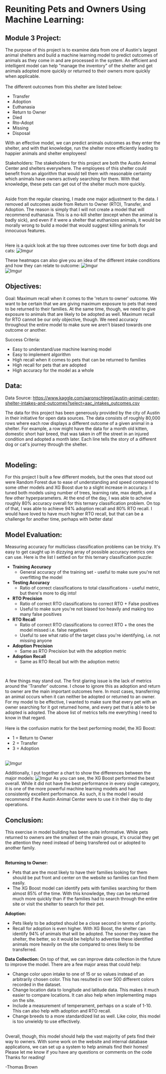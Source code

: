
# Reuniting Pets and Owners Using Machine Learning:

## Module 3 Project:

The purpose of this project is to examine data from one of Austin's largest animal shelters and build a machine learning model to predict outcomes of animals as they come in and are processed in the system.  An efficient and intelligent model can help "manage the inventory" of the shelter and get animals adopted more quickly or returned to their owners more quickly when applicable.  <br><br>
The different outcomes from this shelter are listed below:
- Transfer           
- Adoption           
- Euthanasia        
- Return to Owner     
- Died                 
- Rto-Adopt
- Missing
- Disposal  <br>

With an effective model, we can predict animals outcomes as they enter the shelter, and with that knowledge, run the shelter more efficiently leading to happier animals and shelter employees!

Stakeholders: The stakeholders for this project are both the Austin Animal Center and shelters everywhere. The employees of this shelter could benefit from an algorithm that would tell them with reasonable certainty which animals have owners actively searching for them.  With that knowledge, these pets can get out of the shelter much more quickly.<br><br>

Aside from the regular cleaning, I made one major adjustment to the data.  I removed all outcomes aside from Return to Owner (RTO), Transfer, and Adoption.  The reason is simply that I will not create a model that will recommend euthanasia.  This is a no-kill shelter (except when the animal is badly sick), and even if it were a shelter that euthanizes animals, it would be morally wrong to build a model that would suggest killing animals for innocuous features. <br><br>

Here is a quick look at the top three outcomes over time for both dogs and cats:
![Imgur](https://i.imgur.com/QjqDNdk.png)

These heatmaps can also give you an idea of the different intake conditions and how they can relate to outcome:
![Imgur](https://i.imgur.com/D8sSNbU.png)<br>
![Imgur](https://i.imgur.com/YhZCshO.png)

## Objectives:

Goal: Maximum recall when it comes to the 'return to owner' outcome. We want to be certain that we are giving maximum exposure to pets that need to be returned to their families. At the same time, though, we need to give exposure to animals that are likely to be adopted as well.  Maximum recall for RTO cannot be our only objective, though.  We need accuracy throughout the entire model to make sure we aren't biased towards one outcome or another.

Success Criteria: 
- Easy to understand/use machine learning model
- Easy to implement algorithm
- High recall when it comes to pets that can be returned to families
- High recall for pets that are adopted
- High accuracy for the model as a whole

## Data:

Data Source: https://www.kaggle.com/aaronschlegel/austin-animal-center-shelter-intakes-and-outcomes?select=aac_intakes_outcomes.csv

The data for this project has been generously provided by the city of Austin in their initiative for open data sources.  The data consists of roughly 80,000 rows where each row displays a different outcome of a given animal in a shelter.  For example, a row might have the data for a month old kitten, domestic short hair breed, that was taken in off the street in an injured condition and adopted a month later.  Each line tells the story of a different dog or cat's journey through the shelter.  
<br>

## Modeling:

For this project I built a few different models, but the ones that stood out were Random Forest due to ease of understanding and speed compared to some other models and XG Boost due to a slight increase in accuracy.  I tuned both models using number of trees, learning rate, max depth, and a few other hyperparameters.  At the end of the day, I was able to acheive roughly 80% accuracy overall for this ternary classification problem.  On top of that, I was able to achieve 94% adoption recall and 80% RTO recall.  I would have loved to have much higher RTO recall, but that can be a challenge for another time, perhaps with better data!


## Model Evaluation:

Measuring accuracy for multiclass classification problems can be tricky.  It's easy to get caught up in dizzying array of possible accuracy metrics one can use.  Here is the list I settled on for this ternary classification puzzle:
<br>
- __Training Accuracy__ 
    - General accuracy of the training set - useful to make sure you're not overfitting the model
- __Testing Accuracy__
    - Ratio of correct classifications to total classifications - useful metric, but there's more to dig into!
- __RTO Precision__ 
    - Ratio of correct RTO classifications to correct RTO + False positives 
    - Useful to make sure you're not biased too heavily and making too many false positives
- __RTO Recall__ 
    - Ratio of correct RTO classifications to correct RTO + the ones the model missed i.e. false negatives
    - Useful to see what ratio of the target class you're identifying, i.e. not missing anyone
- __Adoption Precision__ 
    - Same as RTO Precision but with the adoption metric
- __Adoption Recall__ 
    - Same as RTO Recall but with the adoption metric
<br>


A few things may stand out.  The first glaring issue is the lack of metrics around the 'Transfer' outcome.  I chose to ignore this as adoption and return to owner are the main important outcomes here.  In most cases, transferring an animal occurs when it can neither be adopted or returned to an owner.  For my model to be effective, I wanted to make sure that every pet with an owner searching for it got returned home, and every pet that is able to be adopted is adopted.  The above list of metrics tells me everything I need to know in that regard.
<br><br>
Here is the confusion matrix for the best performing model, the XG Boost:
- 1 = Return to Owner
- 2 = Transfer
- 3 = Adoption
<br><br>

![Imgur](https://i.imgur.com/Yl6jEZ8.png)

Additionally, I put together a chart to show the differences between the major models:
![Imgur](https://i.imgur.com/n3gEEoD.png)
As you can see, the XG Boost performed the best overall.  While it did not have the best performance in every single category, it is one of the more powerful machine learning models and had consistently excellent performance.  As such, it is the model I would recommend if the Austin Animal Center were to use it in their day to day operations.

## Conclusion: 

This exercise in model building has been quite informative.  While pets returned to owners are the smallest of the main groups, it's crucial they get the attention they need instead of being transfered out or adopted to another family.<br><br>

__Returning to Owner:__
- Pets that are the most likely to have their families looking for them should be put front and center on the website so families can find them easily.
- The XG Boost model can identify pets with families searching for them almost 85% of the time.  With this knowledge, they can be returned much more quickly than if the families had to search through the entire site or visit the shelter to search for their pet.

__Adoption:__
- Pets likely to be adopted should be a close second in terms of priority. 
- Recall for adoption is even higher.  With XG Boost, the shelter can identify 94% of animals that will be adopted.  The sooner they leave the shelter, the better, so it would be helpful to advertise these identified animals more heavily on the site compared to ones likely to be transferred.

__Data Collection:__
On top of that, we can improve data collection in the future to improve the model.  There are a few major areas that could help:
- Change color upon intake to one of 15 or so values instead of an arbitrarily chosen color.  This has resulted in over 500 different colors recorded in the dataset.
- Change location data to longitude and latitude data.  This makes it much easier to compare locations.  It can also help when implementing maps on the site.
- Include a measurement of temperament, perhaps on a scale of 1-10.  This can also help with adoption and RTO recall.
- Change breeds to a more standardized list as well.  Like color, this model is too unwieldy to use effectively.
<br>
Overall, though, this model should help the vast majority of pets find their way to owners.  With some work on the website and internal database applications, we can set up a system to help animals find their homes!
<br>
Please let me know if you have any questions or comments on the code
<br>
Thanks for reading!

-Thomas Brown
